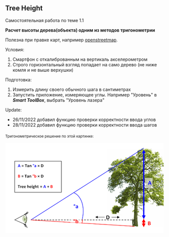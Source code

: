 ## Tree Height

Самостоятельная работа по теме 1.1

**Расчет высоты дерева(объекта) одним из методов тригонометрии**

Полезна при правке карт, например [openstreetmap](https://openstreetmap.org).

Условия: 
1. Смартфон с откалиброванным на вертикаль акселерометром
2. Строго горизонтальный взгляд попадает на само дерево (не ниже комля и не выше верхушки) 

Подготовка:
1. Измерить длину своего обычного шага в сантиметрах
2. Запустить приложение, измеряющее углы. Например "Уровень" в ***Smart ToolBox***, выбрать "Уровень лазера"

Update:
- 26/11/2022 добавил функцию проверки корректности ввода углов
- 28/11/2022 добавил функцию проверки корректности ввода шагов

<sub>Тригонометрическое решение по этой картинке:</sub>
<div align="center">
  
![8zQsm.png](8zQsm.png)
  
</div>
